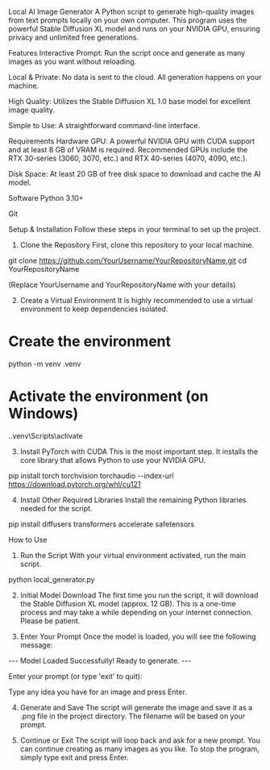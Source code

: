Local AI Image Generator
A Python script to generate high-quality images from text prompts locally on your own computer. This program uses the powerful Stable Diffusion XL model and runs on your NVIDIA GPU, ensuring privacy and unlimited free generations.

Features
Interactive Prompt: Run the script once and generate as many images as you want without reloading.

Local & Private: No data is sent to the cloud. All generation happens on your machine.

High Quality: Utilizes the Stable Diffusion XL 1.0 base model for excellent image quality.

Simple to Use: A straightforward command-line interface.

Requirements
Hardware
GPU: A powerful NVIDIA GPU with CUDA support and at least 8 GB of VRAM is required. Recommended GPUs include the RTX 30-series (3060, 3070, etc.) and RTX 40-series (4070, 4090, etc.).

Disk Space: At least 20 GB of free disk space to download and cache the AI model.

Software
Python 3.10+

Git

Setup & Installation
Follow these steps in your terminal to set up the project.

1. Clone the Repository
First, clone this repository to your local machine.

git clone https://github.com/YourUsername/YourRepositoryName.git
cd YourRepositoryName

(Replace YourUsername and YourRepositoryName with your details)

2. Create a Virtual Environment
It is highly recommended to use a virtual environment to keep dependencies isolated.

# Create the environment
python -m venv .venv

# Activate the environment (on Windows)
.\.venv\Scripts\activate

3. Install PyTorch with CUDA
This is the most important step. It installs the core library that allows Python to use your NVIDIA GPU.

pip install torch torchvision torchaudio --index-url https://download.pytorch.org/whl/cu121

4. Install Other Required Libraries
Install the remaining Python libraries needed for the script.

pip install diffusers transformers accelerate safetensors

How to Use
1. Run the Script
With your virtual environment activated, run the main script.

python local_generator.py

2. Initial Model Download
The first time you run the script, it will download the Stable Diffusion XL model (approx. 12 GB). This is a one-time process and may take a while depending on your internet connection. Please be patient.

3. Enter Your Prompt
Once the model is loaded, you will see the following message:

--- Model Loaded Successfully! Ready to generate. ---

Enter your prompt (or type 'exit' to quit):

Type any idea you have for an image and press Enter.

4. Generate and Save
The script will generate the image and save it as a .png file in the project directory. The filename will be based on your prompt.

5. Continue or Exit
The script will loop back and ask for a new prompt. You can continue creating as many images as you like. To stop the program, simply type exit and press Enter.
